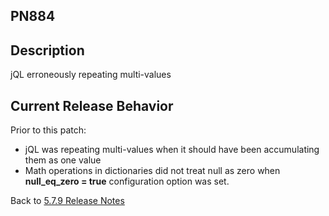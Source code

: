 ## PN884

<PageHeader />

## Description

jQL erroneously repeating multi-values

## Current Release Behavior

Prior to this patch:

* jQL was repeating multi-values when it should have been accumulating them as one value
* Math operations in dictionaries did not treat null as zero when **null_eq_zero = true** configuration option was set.

Back to [5.7.9 Release Notes](./../README.md)
  
<PageFooter />
